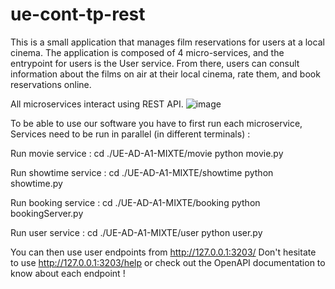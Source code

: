 # ue-cont-tp-rest

This is a small application that manages film reservations for users at a local cinema. The application is composed of 4 micro-services, and the entrypoint for users is the User service. From there, users can consult information about the films on air at their local cinema, rate them, and book reservations online.

All microservices interact using REST API.
![image](https://github.com/user-attachments/assets/f58139b0-d626-48c7-b6ed-f31d6956e994)


To be able to use our software you have to first run each microservice, Services need to be run in parallel (in different terminals) :

Run movie service : cd ./UE-AD-A1-MIXTE/movie python movie.py

Run showtime service : cd ./UE-AD-A1-MIXTE/showtime python showtime.py

Run booking service : cd ./UE-AD-A1-MIXTE/booking python bookingServer.py

Run user service : cd ./UE-AD-A1-MIXTE/user python user.py

You can then use user endpoints from http://127.0.0.1:3203/ Don't hesitate to use http://127.0.0.1:3203/help or check out the OpenAPI documentation to know about each endpoint !
